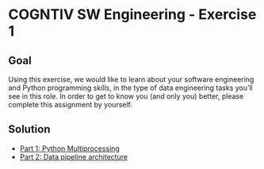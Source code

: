 # COGNTIV SW Engineering - Exercise 1

## Goal
Using this exercise, we would like to learn about your software engineering and Python programming skills, in the type of data engineering tasks you’ll see in this role. In order to get to know you (and only you) better, please complete this assignment by yourself.

## Solution
- [Part 1: Python Multiprocessing](./part1/README.md)
- [Part 2: Data pipeline architecture]()